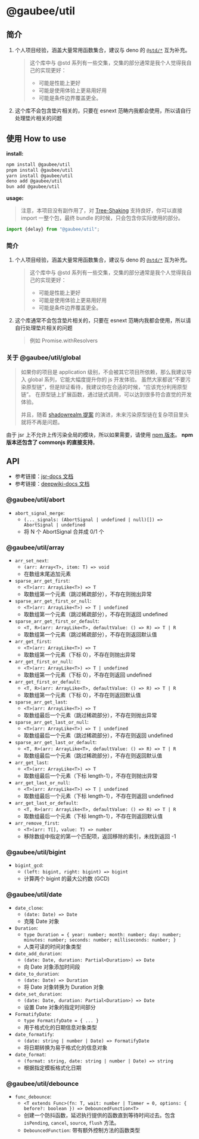 # @gaubee/util

## 简介

1. 个人项目经验，涵盖大量常用函数集合，建议与 deno 的 [`@std/*`](https://jsr.io/@std) 互为补充。
   > 这个库中与 @std 系列有一些交集，交集的部分通常是我个人觉得我自己的实现更好：
   >
   > - 可能是性能上更好
   > - 可能是使用体验上更易用好用
   > - 可能是条件边界覆盖更全。
   >
2. 这个库不会包含垫片相关的，只要在 esnext 范畴内我都会使用，所以请自行处理垫片相关的问题

## 使用 How to use

**install:**

```bash
npm install @gaubee/util
pnpm install @gaubee/util
yarn install @gaubee/util
deno add @gaubee/util
bun add @gaubee/util
```

**usage:**

> 注意，本项目没有副作用了，对 [Tree-Shaking](https://rollupjs.org/introduction/#tree-shaking) 支持良好，你可以直接 import 一整个包，最终 bundle 的时候，只会包含你实际使用的部分。

```ts
import {delay} from "@gaubee/util";
```

### 简介

1. 个人项目经验，涵盖大量常用函数集合，建议与 deno 的 [`@std/*`](https://jsr.io/@std) 互为补充。
   > 这个库中与 @std 系列有一些交集，交集的部分通常是我个人觉得我自己的实现更好：
   >
   > - 可能是性能上更好
   > - 可能是使用体验上更易用好用
   > - 可能是条件边界覆盖更全。
   >
2. 这个库通常不会包含垫片相关的，只要在 esnext 范畴内我都会使用，所以请自行处理垫片相关的问题
   > 例如 Promise.withResolvers
   >

### 关于 @gaubee/util/global

> 如果你的项目是 application 级别，不会被其它项目所依赖，那么我建议导入 global 系列，它能大幅度提升你的 js 开发体验。
> 虽然大家都说“不要污染原型链”，但是辩证看待，我建议你在合适的时候，“应该充分利用原型链”。
> 在原型链上扩展函数，通过链式调用，可以达到很多符合直觉的开发体验。
>
> 并且，随着 [shadowrealm 提案](https://github.com/tc39/proposal-shadowrealm)
> 的演进，未来污染原型链在复杂项目里头就将不再是问题。

由于 jsr 上不允许上传污染全局的模块，所以如果需要，请使用 [npm 版本](https://www.npmjs.com/package/@gaubee/util)。 **npm
版本还包含了 commonjs 的直接支持**。

## API

- 参考链接：[jsr-docs 文档](https://jsr.io/@gaubee/util/doc)
- 参考链接：[deepwiki-docs 文档](https://deepwiki.com/Gaubee/std/3-package:-@gaubeeutil)

### @gaubee/util/abort

- `abort_signal_merge`:
  - `(..._signals: (AbortSignal | undefined | null)[]) => AbortSignal | undefined`
  - 将 N 个 AbortSignal 合并成 0/1 个

### @gaubee/util/array

- `arr_set_next`:
  - `(arr: Array<T>, item: T) => void`
  - 在数组末尾追加元素
- `sparse_arr_get_first`:
  - `<T>(arr: ArrayLike<T>) => T`
  - 取数组第一个元素（跳过稀疏部分），不存在则抛出异常
- `sparse_arr_get_first_or_null`:
  - `<T>(arr: ArrayLike<T>) => T | undefined`
  - 取数组第一个元素（跳过稀疏部分），不存在则返回 undefined
- `sparse_arr_get_first_or_default`:
  - `<T, R>(arr: ArrayLike<T>, defaultValue: () => R) => T | R`
  - 取数组第一个元素（跳过稀疏部分），不存在则返回默认值
- `arr_get_first`:
  - `<T>(arr: ArrayLike<T>) => T`
  - 取数组第一个元素（下标 0），不存在则抛出异常
- `arr_get_first_or_null`:
  - `<T>(arr: ArrayLike<T>) => T | undefined`
  - 取数组第一个元素（下标 0），不存在则返回 undefined
- `arr_get_first_or_default`:
  - `<T, R>(arr: ArrayLike<T>, defaultValue: () => R) => T | R`
  - 取数组第一个元素（下标 0），不存在则返回默认值
- `sparse_arr_get_last`:
  - `<T>(arr: ArrayLike<T>) => T`
  - 取数组最后一个元素（跳过稀疏部分），不存在则抛出异常
- `sparse_arr_get_last_or_null`:
  - `<T>(arr: ArrayLike<T>) => T | undefined`
  - 取数组最后一个元素（跳过稀疏部分），不存在则返回 undefined
- `sparse_arr_get_last_or_default`:
  - `<T, R>(arr: ArrayLike<T>, defaultValue: () => R) => T | R`
  - 取数组最后一个元素（跳过稀疏部分），不存在则返回默认值
- `arr_get_last`:
  - `<T>(arr: ArrayLike<T>) => T`
  - 取数组最后一个元素（下标 length-1），不存在则抛出异常
- `arr_get_last_or_null`:
  - `<T>(arr: ArrayLike<T>) => T | undefined`
  - 取数组最后一个元素（下标 length-1），不存在则返回 undefined
- `arr_get_last_or_default`:
  - `<T, R>(arr: ArrayLike<T>, defaultValue: () => R) => T | R`
  - 取数组最后一个元素（下标 length-1），不存在则返回默认值
- `arr_remove_first`:
  - `<T>(arr: T[], value: T) => number`
  - 移除数组中指定的第一个匹配项，返回移除的索引，未找到返回 -1

### @gaubee/util/bigint

- `bigint_gcd`:
  - `(left: bigint, right: bigint) => bigint`
  - 计算两个 bigint 的最大公约数 (GCD)

### @gaubee/util/date

- `date_clone`:
  - `(date: Date) => Date`
  - 克隆 Date 对象
- `Duration`:
  - `type Duration = { year: number; month: number; day: number; minutes: number; seconds: number; milliseconds: number; }`
  - 人类可读的时间对象类型
- `date_add_duration`:
  - `(date: Date, duration: Partial<Duration>) => Date`
  - 向 Date 对象添加时间段
- `date_to_duration`:
  - `(date: Date) => Duration`
  - 将 Date 对象转换为 Duration 对象
- `date_set_duration`:
  - `(date: Date, duration: Partial<Duration>) => Date`
  - 设置 Date 对象的指定时间部分
- `FormatifyDate`:
  - `type FormatifyDate = { ... }`
  - 用于格式化的日期信息对象类型
- `date_formatify`:
  - `(date: string | number | Date) => FormatifyDate`
  - 将日期转换为易于格式化的信息对象
- `date_format`:
  - `(format: string, date: string | number | Date) => string`
  - 根据指定模板格式化日期

### @gaubee/util/debounce

- `func_debounce`:
  - `<T extends Func>(fn: T, wait: number | Timmer = 0, options: { before?: boolean }) => DebouncedFunction<T>`
  - 创建一个防抖函数，延迟执行提供的函数直到等待时间过去。包含 `isPending`, `cancel`, `source`, `flush` 方法。
  - `DebouncedFunction`: 带有额外控制方法的函数类型
